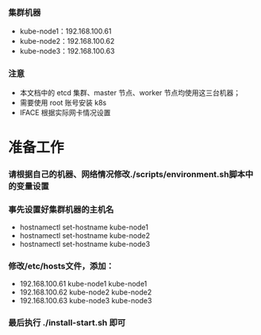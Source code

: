 ### 集群机器
* kube-node1：192.168.100.61
* kube-node2：192.168.100.62
* kube-node3：192.168.100.63
### 注意
* 本文档中的 etcd 集群、master 节点、worker 节点均使用这三台机器；
* 需要使用 root 账号安装 k8s
* IFACE 根据实际网卡情况设置

# 准备工作

### 请根据自己的机器、网络情况修改./scripts/environment.sh脚本中的变量设置
### 事先设置好集群机器的主机名
* hostnamectl set-hostname kube-node1
* hostnamectl set-hostname kube-node2
* hostnamectl set-hostname kube-node3
### 修改/etc/hosts文件，添加：
* 192.168.100.61 kube-node1 kube-node1
* 192.168.100.62 kube-node2 kube-node2
* 192.168.100.63 kube-node3 kube-node3
### 最后执行 ./install-start.sh 即可
